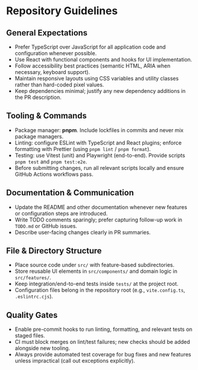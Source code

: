 # Repository Guidelines

## General Expectations

- Prefer TypeScript over JavaScript for all application code and configuration whenever possible.
- Use React with functional components and hooks for UI implementation.
- Follow accessibility best practices (semantic HTML, ARIA when necessary, keyboard support).
- Maintain responsive layouts using CSS variables and utility classes rather than hard-coded pixel values.
- Keep dependencies minimal; justify any new dependency additions in the PR description.

## Tooling & Commands

- Package manager: **pnpm**. Include lockfiles in commits and never mix package managers.
- Linting: configure ESLint with TypeScript and React plugins; enforce formatting with Prettier (using `pnpm lint` / `pnpm format`).
- Testing: use Vitest (unit) and Playwright (end-to-end). Provide scripts `pnpm test` and `pnpm test:e2e`.
- Before submitting changes, run all relevant scripts locally and ensure GitHub Actions workflows pass.

## Documentation & Communication

- Update the README and other documentation whenever new features or configuration steps are introduced.
- Write TODO comments sparingly; prefer capturing follow-up work in `TODO.md` or GitHub issues.
- Describe user-facing changes clearly in PR summaries.

## File & Directory Structure

- Place source code under `src/` with feature-based subdirectories.
- Store reusable UI elements in `src/components/` and domain logic in `src/features/`.
- Keep integration/end-to-end tests inside `tests/` at the project root.
- Configuration files belong in the repository root (e.g., `vite.config.ts`, `.eslintrc.cjs`).

## Quality Gates

- Enable pre-commit hooks to run linting, formatting, and relevant tests on staged files.
- CI must block merges on lint/test failures; new checks should be added alongside new tooling.
- Always provide automated test coverage for bug fixes and new features unless impractical (call out exceptions explicitly).
